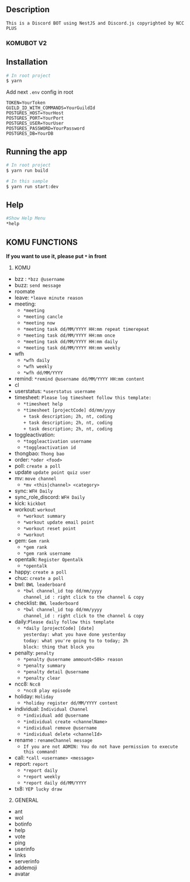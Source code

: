 ## Description

`This is a Discord BOT using NestJS and Discord.js copyrighted by NCC PLUS`

<!-- ### INTRODUCTION
   -->

### KOMUBOT V2

## Installation

```bash
# In root project
$ yarn
```

Add next `.env` config in root

```dotenv
TOKEN=YourToken
GUILD_ID_WITH_COMMANDS=YourGuildId
POSTGRES_HOST=YourHost
POSTGRES_PORT=YourPort
POSTGRES_USER=YourUser
POSTGRES_PASSWORD=YourPassword
POSTGRES_DB=YourDB
```

## Running the app

```bash
# In root project
$ yarn run build

# In this sample
$ yarn run start:dev
```

## Help

```bash
#Show Help Menu
*help
```

## KOMU FUNCTIONS

**If you want to use it, please put `*` in front**

1. KOMU

- bzz : `*bzz @username`
- buzz: `send message`
- roomate
- leave: `*leave minute reason`
- meeting:
  - `*meeting`
  * `*meeting cancle`
  * `*meeting now`
  * `*meeting task dd/MM/YYYY HH:mm repeat timerepeat`
  * `*meeting task dd/MM/YYYY HH:mm once`
  * `*meeting task dd/MM/YYYY HH:mm daily`
  * `*meeting task dd/MM/YYYY HH:mm weekly`
- wfh
  - `*wfh daily`
  - `*wfh weekly`
  - `*wfh dd/MM/YYYY`
- remind: `*remind @username dd/MM/YYYY HH:mm content`
- cl
- userstatus: `*userstatus username`
- timesheet: `Please log timesheet follow this template:`
  - `*timesheet help`
  - `*timesheet [projectCode] dd/mm/yyyy` <br> `+ task description; 2h, nt, coding` <br> `+ task description; 2h, nt, coding` <br> `+ task description; 2h, nt, coding`
- toggleactivation:
  - `*toggleactivation username`
  - `*toggleactivation id`
- thongbao: `Thong bao`
- order: `*oder <food>`
- poll: `create a poll`
- update `update point quiz user`
- mv: `move channel`
  - `*mv <this|channel> <category>`
- sync: `WFH Daily`
- sync_role_discord: `WFH Daily`
- kick: `kickbot`
- workout: `workout`
  - `*workout summary`
  - `*workout update email point`
  - `*workout reset point`
  - `*workout`
- gem: `Gem rank`
  - `*gem rank`
  - `*gem rank username`
- opentalk: `Register Opentalk`
  - `*opentalk`
- happy: `create a poll`
- chuc: `create a poll`
- bwl: `BWL leaderboard`
  - `*bwl channel_id top dd/mm/yyyy` <br> `channel_id : right click to the channel & copy`
- checklist: `BWL leaderboard`
  - `*bwl channel_id top dd/mm/yyyy` <br> `channel_id : right click to the channel & copy`
- daily:`Please daily follow this template`
  - `*daily [projectCode] [date]` <br>
    `yesterday: what you have done yesterday` <br>
    `today: what you're going to to today; 2h` <br>
    `block: thing that block you`
- penalty: `penalty`
  - `*penalty @username ammount<50k> reason`
  - `*penalty summary`
  - `*penalty detail @username`
  - `*penalty clear`
- ncc8: `Ncc8`
  - `*ncc8 play episode`
- holiday: `Holiday`
  - `*holiday register dd/MM/YYYY content`
- individual: `Individual Channel`
  - `*individual add @username`
  - `*individual create <channelName>`
  - `*individual remove @username`
  - `*individual delete <channelId>`
- rename : `renameChannel message`
  - `If you are not ADMIN: You do not have permission to execute this command!`
- call: `*call <username> <message>`
- report: `report`
  - `*report daily`
  - `*report weekly`
  - `*report daily dd/MM/YYYY`
- tx8: `YEP lucky draw`

2. GENERAL

- ant
- wol
- botinfo
- help
- vote
- ping
- userinfo
- links
- serverinfo
- addemoji
- avatar